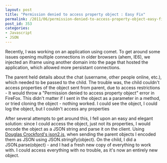 ```yaml
---
layout: post
title: "Permission denied to access property object : Easy Fix"
permalink: /2011/06/permission-denied-to-access-property-object-easy-fix/index.html
post_id: 353
categories: 
- Javascript
- JSON
---
```


Recently, I was working on an application using comet. To get around some 
issues opening multiple connections in older browsers (ahem, IE6), we injected 
an iframe using another domain into the page that hosted the application, which 
allowed more persistant connections.

The parent held details about the chat (username, other people online, etc.), 
which needed to be passed to the child. The trouble was, the child couldn't 
access properties of the object sent from parent, due to access restrictions - 
It would throw a "Permission denied to access property object" error in 
FireFox. This didn't matter if I sent in the object as a parameter in a method, 
or tried cloning the object - nothing worked. I could see the object, I could 
log the object, but I couldn't access any properties

After several attempts to get around this, I fell upon an easy and elegant 
solution: since I could access the object, just not its properties, I would 
encode the object as a JSON string and parse it on the client. Using  
[Douglas Crockford's json2.js](https://github.com/douglascrockford/JSON-js), when sending the parent objects I encoded them as 
JSON using JSON.stringify(object). On the child, I did a JSON.parse(object) - 
and I had a fresh new copy of everything to work with. I could access 
everything with no trouble, as it's now an entirely new object.
